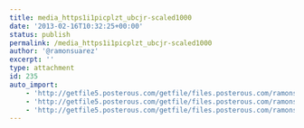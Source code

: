 ```yaml
---
title: media_https1i1picplzt_ubcjr-scaled1000
date: '2013-02-16T10:32:25+00:00'
status: publish
permalink: /media_https1i1picplzt_ubcjr-scaled1000
author: '@ramonsuarez'
excerpt: ''
type: attachment
id: 235
auto_import:
    - 'http://getfile5.posterous.com/getfile/files.posterous.com/ramonsuarez/gqybIbvxtqipJwxlzGAmdkhdBcyCknddpyFrdJIjhbqJujovGarDbeermAIj/media_https1i1picplzt_ubCjr.jpg.scaled1000.jpg'
    - 'http://getfile5.posterous.com/getfile/files.posterous.com/ramonsuarez/gqybIbvxtqipJwxlzGAmdkhdBcyCknddpyFrdJIjhbqJujovGarDbeermAIj/media_https1i1picplzt_ubCjr.jpg.scaled1000.jpg'
    - 'http://getfile5.posterous.com/getfile/files.posterous.com/ramonsuarez/gqybIbvxtqipJwxlzGAmdkhdBcyCknddpyFrdJIjhbqJujovGarDbeermAIj/media_https1i1picplzt_ubCjr.jpg.scaled1000.jpg'
---
```

<!DOCTYPE html PUBLIC "-//W3C//DTD HTML 4.0 Transitional//EN" "http://www.w3.org/TR/REC-html40/loose.dtd">
<?xml encoding="UTF-8">
